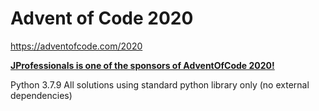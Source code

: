 # Advent of Code 2020

https://adventofcode.com/2020

[**JProfessionals is one of the sponsors of AdventOfCode 2020!**](https://jpro.no/advent-of-code)


Python 3.7.9
All solutions using standard python library only (no external dependencies)